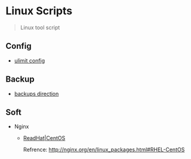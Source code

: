 # Linux Scripts

> Linux tool script

## Config

- [ulimit config](./limits_config.sh)

## Backup

- [backups direction](./backups.sh)

## Soft

- Nginx
  - [ReadHat|CentOS](./nginx_install_redhat-centos.sh)

    Refrence: http://nginx.org/en/linux_packages.html#RHEL-CentOS

    
